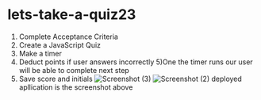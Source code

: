 # lets-take-a-quiz23
1) Complete Acceptance Criteria
2) Create a JavaScript Quiz
3) Make a timer
4) Deduct points if user answers incorrectly
5)One the timer runs our user will be able to complete next step
6) Save score and initials
![Screenshot (3)](https://user-images.githubusercontent.com/124948553/232931398-867e60ef-a65d-409d-9517-0e18ab11f63c.png)
![Screenshot (2)](https://user-images.githubusercontent.com/124948553/232931441-c2f2c451-9aa3-4e9e-91a5-0518bce64794.png)
deployed apllication is the screenshot above
